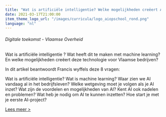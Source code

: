 ```yaml
---
title: "Wat is artificiële intelligentie? Welke mogelijkheden creëert AI voor Vlaamse bedrijven?"
date: 2021-03-17T21:00:00
item_theme_logo_url: "/images/curricula/logo_aiopschool_rond.png"
language: "nl"
---
```

###### Digitale toekomst - Vlaamse Overheid
Wat is artificiële intelligentie ? Wat heeft dit te maken met machine learning? 
En welke mogelijkheden creëert deze technologie voor Vlaamse bedrijven?

In dit artikel beantwoordt Francis wyffels deze 8 vragen:

Wat is artificiële intelligentie? Wat is machine learning? Waar zien we AI vandaag al in het bedrijfsleven? 
Welke wetgeving moet je volgen als je AI inzet? Wat zijn de voordelen en mogelijkheden van AI? 
Kent AI ook nadelen en problemen? 
Wat heb je nodig om AI te kunnen inzetten? Hoe start je met je eerste AI-project?

[Lees meer >](https://www.digitaletoekomst.be/nl/artificiele-intelligentie/nieuws/wat-is-artificiele-intelligentie-welke-mogelijkheden-voor-bedrijven)
